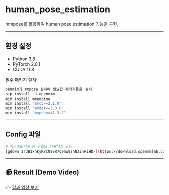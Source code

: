 # human_pose_estimation
mmpose를 활용하여 human pose estimation 기능을 구현. 

---

## 환경 설정

- Python 3.8  
- PyTorch 2.0.1  
- CUDA 11.8  

필수 패키지 설치:

```bash
penmim과 mmpose 설치에 필요한 패키지들을 설치
pip install -U openmim
mim install mmengine
mim install "mmcv==2.1.0"
mim install "mmdet==3.3.0"
mim install "mmpose==1.3.2"
```

---

##  Config 파일
```bash
# YOLOXPose-M 모델의 config 코드
[gdown 1r3B1xhkyKYcQ9SR7o9hw9zhNJinRiHD-](https://download.openmmlab.com/mmpose/v1/body_2d_keypoint/yolox_pose/yoloxpose_m_8xb32-300e_coco-640-84e9a538_20230829.pth)
```

---

## 📹 Result (Demo Video)
👉 [결과 영상 보기](https://raw.githubusercontent.com/hyunahn23/human_pose_estimation/main/result_2.mp4)

